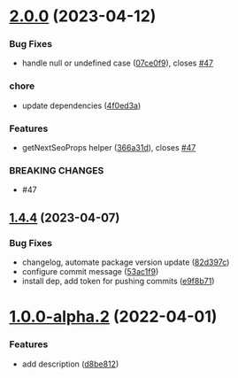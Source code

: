 # [2.0.0](https://github.com/pcode-at/tinacms-seo/compare/v1.4.4...v2.0.0) (2023-04-12)


### Bug Fixes

* handle null or undefined case ([07ce0f9](https://github.com/pcode-at/tinacms-seo/commit/07ce0f9f7e6324987b98ea1fd26cf7423c926c9c)), closes [#47](https://github.com/pcode-at/tinacms-seo/issues/47)


### chore

* update dependencies ([4f0ed3a](https://github.com/pcode-at/tinacms-seo/commit/4f0ed3ae50e069046bcb7b970ca4c19dd71506ad))


### Features

* getNextSeoProps helper ([366a31d](https://github.com/pcode-at/tinacms-seo/commit/366a31dacbac8e33737411bf5b3bb19fef42d23e)), closes [#47](https://github.com/pcode-at/tinacms-seo/issues/47)


### BREAKING CHANGES

* #47

## [1.4.4](https://github.com/pcode-at/tinacms-seo/compare/v1.4.3...v1.4.4) (2023-04-07)


### Bug Fixes

* changelog, automate package version update ([82d397c](https://github.com/pcode-at/tinacms-seo/commit/82d397c84b44aad7447c1e3f213c0f0589684b15))
* configure commit message ([53ac1f9](https://github.com/pcode-at/tinacms-seo/commit/53ac1f98e37a3450f38199148045d49f630d1c0c))
* install dep, add token for pushing commits ([e9f8b71](https://github.com/pcode-at/tinacms-seo/commit/e9f8b71995f5aad289de4ee36023a20d90164f16))

# [1.0.0-alpha.2](https://github.com/pcode-at/tinacms-seo/compare/v1.0.0-alpha.1...v1.0.0-alpha.2) (2022-04-01)


### Features

* add description ([d8be812](https://github.com/pcode-at/tinacms-seo/commit/d8be8127fd33b5fac3f2b1dfc91085fdfffb9f4c))
